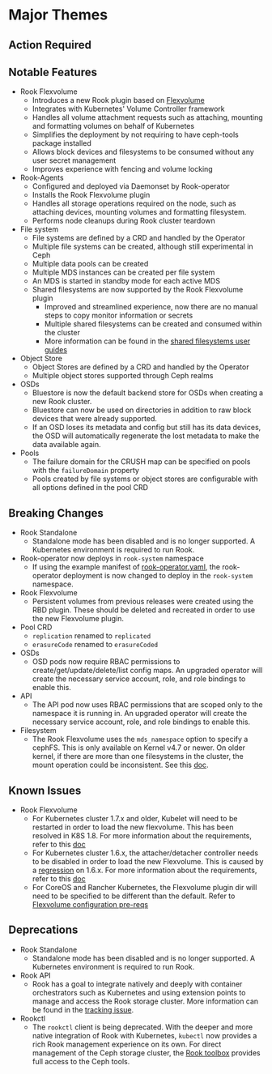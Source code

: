 # Major Themes

## Action Required

## Notable Features

- Rook Flexvolume
  - Introduces a new Rook plugin based on [Flexvolume](https://github.com/kubernetes/community/blob/master/contributors/devel/flexvolume.md)
  - Integrates with Kubernetes' Volume Controller framework
  - Handles all volume attachment requests such as attaching, mounting and formatting volumes on behalf of Kubernetes
  - Simplifies the deployment by not requiring to have ceph-tools package installed
  - Allows block devices and filesystems to be consumed without any user secret management
  - Improves experience with fencing and volume locking
- Rook-Agents
  - Configured and deployed via Daemonset by Rook-operator
  - Installs the Rook Flexvolume plugin
  - Handles all storage operations required on the node, such as attaching devices, mounting volumes and formatting filesystem.
  - Performs node cleanups during Rook cluster teardown
- File system
  - File systems are defined by a CRD and handled by the Operator
  - Multiple file systems can be created, although still experimental in Ceph
  - Multiple data pools can be created
  - Multiple MDS instances can be created per file system
  - An MDS is started in standby mode for each active MDS
  - Shared filesystems are now supported by the Rook Flexvolume plugin
    - Improved and streamlined experience, now there are no manual steps to copy monitor information or secrets
    - Multiple shared filesystems can be created and consumed within the cluster
    - More information can be found in the [shared filesystems user guides](/Documentation/k8s-filesystem.md#consume-the-file-system)
- Object Store
  - Object Stores are defined by a CRD and handled by the Operator
  - Multiple object stores supported through Ceph realms
- OSDs
  - Bluestore is now the default backend store for OSDs when creating a new Rook cluster.
  - Bluestore can now be used on directories in addition to raw block devices that were already supported.
  - If an OSD loses its metadata and config but still has its data devices, the OSD will automatically regenerate the lost metadata to make the data available again.
- Pools
  - The failure domain for the CRUSH map can be specified on pools with the `failureDomain` property
  - Pools created by file systems or object stores are configurable with all options defined in the pool CRD

## Breaking Changes

- Rook Standalone
  - Standalone mode has been disabled and is no longer supported. A Kubernetes environment is required to run Rook.
- Rook-operator now deploys in `rook-system` namespace
  - If using the example manifest of [rook-operator.yaml](/cluster/examples/kubernetes/rook-operator.yaml), the rook-operator deployment is now changed to deploy in the `rook-system` namespace.
- Rook Flexvolume
  - Persistent volumes from previous releases were created using the RBD plugin. These should be deleted and recreated in order to use the new Flexvolume plugin.
- Pool CRD
  - `replication` renamed to `replicated`
  - `erasureCode` renamed to `erasureCoded`
- OSDs
  - OSD pods now require RBAC permissions to create/get/update/delete/list config maps.
  An upgraded operator will create the necessary service account, role, and role bindings to enable this.
- API
  - The API pod now uses RBAC permissions that are scoped only to the namespace it is running in.
  An upgraded operator will create the necessary service account, role, and role bindings to enable this.
- Filesystem
  - The Rook Flexvolume uses the `mds_namespace` option to specify a cephFS. This is only available on Kernel v4.7 or newer. On older kernel, if there are more than one filesystems in the cluster, the mount operation could be inconsistent. See this [doc](/Documentation/k8s-filesystem.md#kernel-version-requirement).

## Known Issues

- Rook Flexvolume
  - For Kubernetes cluster 1.7.x and older, Kubelet will need to be restarted in order to load the new flexvolume. This has been resolved in K8S 1.8. For more information about the requirements, refer to this [doc](/Documentation/kubernetes.md#restart-kubelet)
  - For Kubernetes cluster 1.6.x, the attacher/detacher controller needs to be disabled in order to load the new Flexvolume. This is caused by a [regression](https://github.com/kubernetes/features/blob/master/release-1.6/release-notes-draft.md#volume) on 1.6.x.  For more information about the requirements, refer to this [doc](Documentation/kubernetes.md#disable-attacher-detacher-controller)
  - For CoreOS and Rancher Kubernetes, the Flexvolume plugin dir will need to be specified to be different than the default. Refer to [Flexvolume configuration pre-reqs](/Documentation/k8s-pre-reqs.md#coreos-container-linux)

## Deprecations

- Rook Standalone
  - Standalone mode has been disabled and is no longer supported. A Kubernetes environment is required to run Rook.
- Rook API
  - Rook has a goal to integrate natively and deeply with container orchestrators such as Kubernetes and using extension points to manage and access the Rook storage cluster. More information can be found in the [tracking issue](https://github.com/rook/rook/issues/704#issuecomment-338738511).
- Rookctl
  - The `rookctl` client is being deprecated.  With the deeper and more native integration of Rook with Kubernetes, `kubectl` now provides a rich Rook management experience on its own.  For direct management of the Ceph storage cluster, the [Rook toolbox](/Documentation/toolbox.md) provides full access to the Ceph tools.
